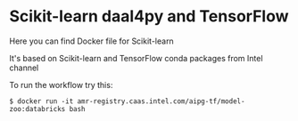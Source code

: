 # Scikit-learn daal4py and TensorFlow
Here you can find Docker file for Scikit-learn

It's based on Scikit-learn and TensorFlow conda packages from Intel channel

To run the workflow try this:
```
$ docker run -it amr-registry.caas.intel.com/aipg-tf/model-zoo:databricks bash
```
